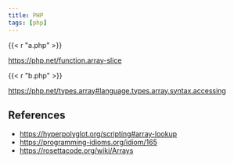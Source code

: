 ```yaml
---
title: PHP
tags: [php]
---
```


{{< r "a.php" >}}

<https://php.net/function.array-slice>

{{< r "b.php" >}}

<https://php.net/types.array#language.types.array.syntax.accessing>

## References

- <https://hyperpolyglot.org/scripting#array-lookup>
- <https://programming-idioms.org/idiom/165>
- <https://rosettacode.org/wiki/Arrays>
